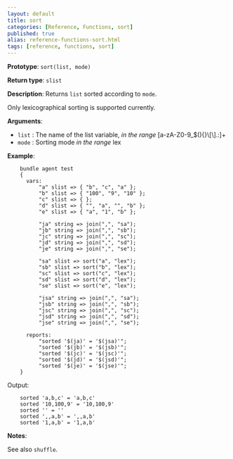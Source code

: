 ```yaml
---
layout: default
title: sort
categories: [Reference, Functions, sort]
published: true
alias: reference-functions-sort.html
tags: [reference, functions, sort]
---
```


**Prototype**: `sort(list, mode)`

**Return type**: `slist`

**Description**: Returns `list` sorted according to `mode`.

Only lexicographical sorting is supported currently.

**Arguments**:

* `list` : The name of the list variable, *in the range*
[a-zA-Z0-9\_\$(){}\\[\\].:]+
* `mode` : Sorting mode *in the range* lex

**Example**:

```cf3
    bundle agent test
    {
      vars:
          "a" slist => { "b", "c", "a" };
          "b" slist => { "100", "9", "10" };
          "c" slist => { };
          "d" slist => { "", "a", "", "b" };
          "e" slist => { "a", "1", "b" };

          "ja" string => join(",", "sa");
          "jb" string => join(",", "sb");
          "jc" string => join(",", "sc");
          "jd" string => join(",", "sd");
          "je" string => join(",", "se");

          "sa" slist => sort("a", "lex");
          "sb" slist => sort("b", "lex");
          "sc" slist => sort("c", "lex");
          "sd" slist => sort("d", "lex");
          "se" slist => sort("e", "lex");

          "jsa" string => join(",", "sa");
          "jsb" string => join(",", "sb");
          "jsc" string => join(",", "sc");
          "jsd" string => join(",", "sd");
          "jse" string => join(",", "se");

      reports:
          "sorted '$(ja)' = '$(jsa)'";
          "sorted '$(jb)' = '$(jsb)'";
          "sorted '$(jc)' = '$(jsc)'";
          "sorted '$(jd)' = '$(jsd)'";
          "sorted '$(je)' = '$(jse)'";
    }
```

Output:

```
    sorted 'a,b,c' = 'a,b,c'
    sorted '10,100,9' = '10,100,9'
    sorted '' = ''
    sorted ',,a,b' = ',,a,b'
    sorted '1,a,b' = '1,a,b'
```

**Notes**:  

See also `shuffle`.
